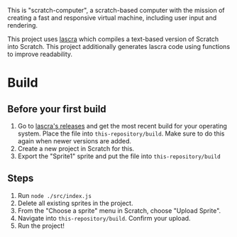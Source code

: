 This is "scratch-computer", a scratch-based computer with the mission of creating a fast and responsive virtual machine, including user input and rendering.

This project uses [lascra](https://github.com/bit-turtle/lascra) which compiles a text-based version of Scratch into Scratch. This project additionally generates lascra code using functions to improve readability.

# Build

## Before your first build
1. Go to [lascra's releases](https://github.com/bit-turtle/lascra/releases) and get the most recent build for your operating system. Place the file into `this-repository/build`. Make sure to do this again when newer versions are added.
2. Create a new project in Scratch for this.
3. Export the "Sprite1" sprite and put the file into `this-repository/build`

## Steps
1. Run `node ./src/index.js`
2. Delete all existing sprites in the project.
3. From the "Choose a sprite" menu in Scratch, choose "Upload Sprite".
4. Navigate into `this-repository/build`. Confirm your upload.
5. Run the project!